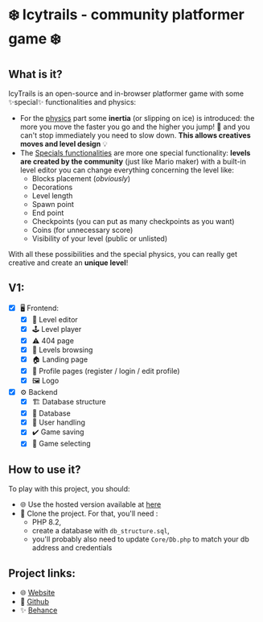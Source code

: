 # ❄️ Icytrails - community platformer game ❄️
## What is it?
IcyTrails is an open-source and in-browser platformer game with some ✨special✨ functionalities and physics: 
- For the <u>physics</u> part some **inertia** (or slipping on ice) is introduced: the more you move the faster you go and the higher you jump! 💨 and you can't stop immediately you need to slow down. **This allows creatives moves and level design** 💡
- The <u>Specials functionalities</u> are more one special functionality: **levels are created by the community** (just like Mario maker) with a built-in level editor you can change everything  concerning the level like:
  - Blocks placement (*obviously*)
  - Decorations
  - Level length
  - Spawn point
  - End point
  - Checkpoints (you can put as many checkpoints as you want)
  - Coins (for unnecessary  score)
  - Visibility of your level (public or unlisted)

With all these possibilities and the special physics, you can really get creative and create an **unique level**!
## V1:
- [x] 🖥️ Frontend: 
  - [x] 🔧 Level editor
  - [x] 🕹️ Level player
  - [x] ⚠️ 404 page
  - [x] 🔎 Levels browsing
  - [x] 🏠 Landing page
  - [x] 👤 Profile pages (register / login / edit profile)
  - [x] 🖼️ Logo
- [x] ⚙️ Backend
  - [x] 🏗️ Database structure
  - [x] 📜 Database
  - [x] 👤 User handling
  - [x] ✔️ Game saving
  - [x] 🎯 Game selecting

## How to use it?
To play with this project, you should:
- 🌐 Use the hosted version available at [here](https://icytrails.maxime-morel.xyz)
- 🔧 Clone the project. For that, you'll need :
  - PHP 8.2,
  - create a database with `db_structure.sql`, 
  - you'll probably also need to update `Core/Db.php` to match your db address and credentials
## Project links:
- 🌐 [Website](https://icytrails.maxime-morel.xyz)
- 📡 [Github](https://github.com/maxime-mrl/Icytrails)
- ✨ [Behance](https://www.behance.net/gallery/175043179/Icytrails-comunity-platformer-game)